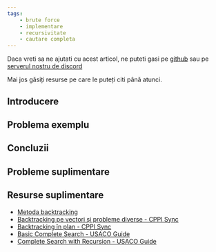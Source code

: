 ```yaml
---
tags:
    - brute force
    - implementare
    - recursivitate
    - cautare completa
---
```


Daca vreti sa ne ajutati cu acest articol, ne puteti gasi pe [github](https://github.com/roalgo-discord/arhiva-educationala) sau pe [serverul nostru de discord](https://discord.gg/vdDRSmg3fC)

Mai jos găsiți resurse pe care le puteți citi până atunci.

## Introducere

## Problema exemplu

## Concluzii

## Probleme suplimentare

## Resurse suplimentare

* [Metoda backtracking](https://www.pbinfo.ro/articole/16597/metoda-backtracking)
* [Backtracking pe vectori și probleme diverse - CPPI Sync](https://cppi.sync.ro/materia/backtracking_pe_vectori.html)
* [Backtracking în plan - CPPI Sync](https://cppi.sync.ro/materia/backtracking_in_plan.html)
* [Basic Complete Search - USACO Guide](https://usaco.guide/bronze/intro-complete)
* [Complete Search with Recursion - USACO Guide](https://usaco.guide/bronze/complete-rec)